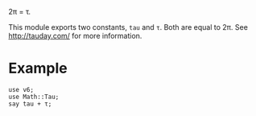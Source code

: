 2π = τ.

This module exports two constants, `tau` and `τ`. Both are equal to
2π. See <http://tauday.com/> for more information.

# Example

    use v6;
    use Math::Tau;
    say tau + τ;
